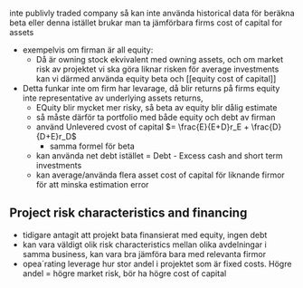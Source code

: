 
inte publivly traded company så kan inte använda historical data för beräkna beta eller denna
istället brukar man ta jämförbara firms cost of capital for assets
- exempelvis om firman är all equity:
	- Då är owning stock ekvivalent med owning assets, och om market risk av projektet vi ska göra liknar risken för average investments kan vi därmed använda equity beta och [[equity cost of capital]]
- Detta funkar inte om firm har levarage, då blir returns på firms equity inte representative av underlying assets returns,
	- EQuity blir mycket mer risky, så beta av equity blir dålig estimate
	- så måste därför ta portfolio med både equity och debt av firman
	- använd Unlevered cvost of capital $= \frac{E}{E+D}r_E + \frac{D}{D+E}r_D$
		- samma formel för beta
	- kan använda net debt istället = Debt - Excess cash and short term investments
	- kan average/använda flera asset cost of capital för liknande firmor för att minska estimation error

## Project risk characteristics and financing
- tidigare antagit att projekt bata finansierat med equity, ingen debt
- kan vara väldigt olik risk characteristics mellan olika avdelningar i samma business, kan vara bra jämföra bara med relevanta firmor
- opea´rating leverage hur stor andel i projektet som är fixed costs. Högre andel = högre market risk, bör ha högre cost of capital
